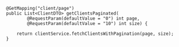     @GetMapping("client/page")
    public List<ClientDTO> getClientsPaginated(
            @RequestParam(defaultValue = "0") int page,
            @RequestParam(defaultValue = "10") int size) {

        return clientService.fetchClientsWithPagination(page, size);
    }
